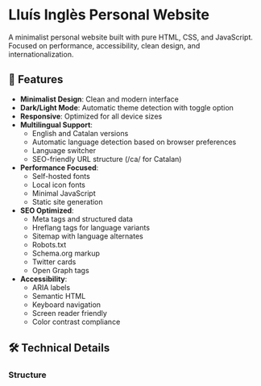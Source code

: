 # Lluís Inglès Personal Website

A minimalist personal website built with pure HTML, CSS, and JavaScript. Focused on performance, accessibility, clean design, and internationalization.

## 🌟 Features

- **Minimalist Design**: Clean and modern interface
- **Dark/Light Mode**: Automatic theme detection with toggle option
- **Responsive**: Optimized for all device sizes
- **Multilingual Support**:
  - English and Catalan versions
  - Automatic language detection based on browser preferences
  - Language switcher
  - SEO-friendly URL structure (/ca/ for Catalan)
- **Performance Focused**: 
  - Self-hosted fonts
  - Local icon fonts
  - Minimal JavaScript
  - Static site generation
- **SEO Optimized**: 
  - Meta tags and structured data
  - Hreflang tags for language variants
  - Sitemap with language alternates
  - Robots.txt
  - Schema.org markup
  - Twitter cards
  - Open Graph tags
- **Accessibility**: 
  - ARIA labels
  - Semantic HTML
  - Keyboard navigation
  - Screen reader friendly
  - Color contrast compliance

## 🛠 Technical Details

### Structure
